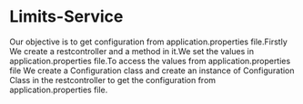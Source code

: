 # Limits-Service

Our objective is to get configuration from application.properties file.Firstly We create a restcontroller and a method in it.We set the values in application.properties file.To access the values from application.properties file We create a Configuration class and create an instance of Configuration Class in the restcontroller to get the configuration from application.properties file.
